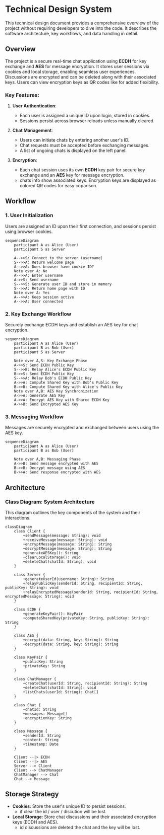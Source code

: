 # **Technical Design System**

This technical design document provides a comprehensive overview of the project without requiring developers to dive into the code. It describes the software architecture, key workflows, and data handling in detail.

## **Overview**

The project is a secure real-time chat application using **ECDH** for key exchange and **AES** for message encryption. It stores user sessions via cookies and local storage, enabling seamless user experiences. Discussions are encrypted and can be deleted along with their associated keys. Users can view encryption keys as QR codes like for added flexibility.

### **Key Features**:

1. **User Authentication**:

   - Each user is assigned a unique ID upon login, stored in cookies.
   - Sessions persist across browser reloads unless manually cleared.

2. **Chat Management**:

   - Users can initiate chats by entering another user's ID.
   - Chat requests must be accepted before exchanging messages.
   - A list of ongoing chats is displayed on the left panel.

3. **Encryption**:

   - Each chat session uses its own **ECDH** key pair for secure key exchange and an **AES** key for message encryption.
   - chats info show associated keys. Encryption keys are displayed as colored QR codes for easy coparison.

## **Workflow**

### **1. User Initialization**

Users are assigned an ID upon their first connection, and sessions persist using browser cookies.

```mermaid
sequenceDiagram
    participant A as Alice (User)
    participant S as Server

    A-->>S: Connect to the server (username)
    S-->>A: Return welcome page
    A-->>A: Does browser have cookie ID?
    Note over A: No
    A-->>A: Enter username
    A->>S: Send username
    S-->>S: Generate user ID and store in memory
    S-->>A: Return home page with ID
    Note over A: Yes
    A-->>A: Keep session active
    A-->>A: User connected
```

### **2. Key Exchange Workflow**

Securely exchange ECDH keys and establish an AES key for chat encryption.

```mermaid
sequenceDiagram
    participant A as Alice (User)
    participant B as Bob (User)
    participant S as Server

    Note over A,S: Key Exchange Phase
    A->>S: Send ECDH Public Key
    S-->>B: Relay Alice's ECDH Public Key
    B->>S: Send ECDH Public Key
    S-->>A: Relay Bob's ECDH Public Key
    A->>A: Compute Shared Key with Bob's Public Key
    B->>B: Compute Shared Key with Alice's Public Key
    Note over A,B: AES Key Synchronization
    A->>A: Generate AES Key
    A->>A: Encrypt AES Key with Shared ECDH Key
    A->>B: Send Encrypted AES Key
```

### **3. Messaging Workflow**

Messages are securely encrypted and exchanged between users using the AES key.

```mermaid
sequenceDiagram
    participant A as Alice (User)
    participant B as Bob (User)

    Note over A,B: Messaging Phase
    A->>B: Send message encrypted with AES
    B->>B: Decrypt message using AES
    B->>A: Send response encrypted with AES
```

## **Architecture**

### **Class Diagram: System Architecture**

This diagram outlines the key components of the system and their interactions.

```mermaid
classDiagram
    class Client {
        +sendMessage(message: String): void
        +receiveMessage(message: String): void
        +encryptMessage(message: String): String
        +decryptMessage(message: String): String
        +generateAESKey(): String
        +clearLocalStorage(): void
        +deleteChat(chatId: String): void
    }

    class Server {
        +generateUserId(username: String): String
        +relayPublicKey(senderId: String, recipientId: String, publicKey: String): void
        +relayEncryptedMessage(senderId: String, recipientId: String, encryptedMessage: String): void
    }

    class ECDH {
        +generateKeyPair(): KeyPair
        +computeSharedKey(privateKey: String, publicKey: String): String
    }

    class AES {
        +encrypt(data: String, key: String): String
        +decrypt(data: String, key: String): String
    }

    class KeyPair {
        +publicKey: String
        +privateKey: String
    }

    class ChatManager {
        +createChat(userId: String, recipientId: String): String
        +deleteChat(chatId: String): void
        +listChats(userId: String): Chat[]
    }

    class Chat {
        +chatId: String
        +messages: Message[]
        +encryptionKey: String
    }

    class Message {
        +senderId: String
        +content: String
        +timestamp: Date
    }

    Client --|> ECDH
    Client --|> AES
    Server --> Client
    Client --> ChatManager
    ChatManager --> Chat
    Chat --> Message
```

## **Storage Strategy**

- **Cookies**: Store the user's unique ID to persist sessions.
  - if clear the id / user / discution will be lost.
- **Local Storage**: Store chat discussions and their associated encryption keys (ECDH and AES).
  - id discussions are deleted the chat and the key will be lost.
